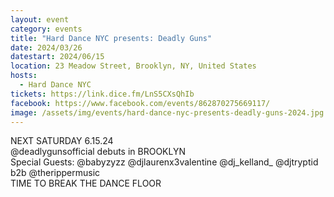 ```yaml
---
layout: event
category: events
title: "Hard Dance NYC presents: Deadly Guns"
date: 2024/03/26
datestart: 2024/06/15
location: 23 Meadow Street, Brooklyn, NY, United States
hosts:
  - Hard Dance NYC
tickets: https://link.dice.fm/LnS5CXsQhIb
facebook: https://www.facebook.com/events/862870275669117/
image: /assets/img/events/hard-dance-nyc-presents-deadly-guns-2024.jpg
---
```


NEXT SATURDAY 6.15.24  
@deadlygunsofficial debuts in BROOKLYN  
Special Guests: @babyzyzz @djlaurenx3valentine @dj_kelland\_ @djtryptid b2b @therippermusic  
TIME TO BREAK THE DANCE FLOOR